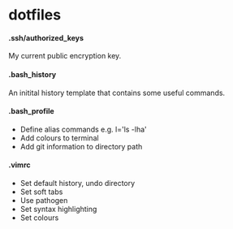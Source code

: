 # dotfiles


#### .ssh/authorized_keys
  My current public encryption key.

#### .bash_history
  An initital history template that contains some useful commands.

#### .bash_profile
  - Define alias commands e.g. l='ls -lha'
  - Add colours to terminal
  - Add git information to directory path
  
#### .vimrc
  - Set default history, undo directory
  - Set soft tabs
  - Use pathogen
  - Set syntax highlighting
  - Set colours
